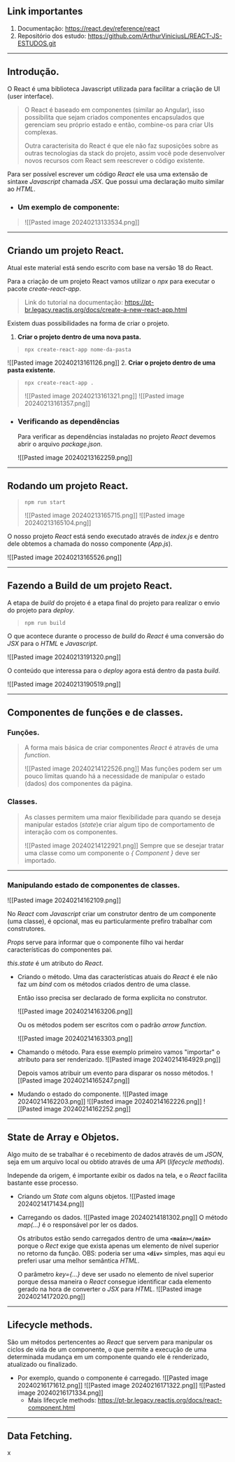 ## Link importantes

1. Documentação: https://react.dev/reference/react
3. Repositório dos estudo: https://github.com/ArthurViniciusL/REACT-JS-ESTUDOS.git
---
## Introdução.
O React é uma biblioteca Javascript utilizada para facilitar a criação de UI (user interface).
> 
> O React é baseado em componentes (similar ao Angular), isso possibilita que sejam  criados componentes encapsulados que gerenciam seu próprio estado e então, combine-os para criar UIs complexas.
> 
> Outra caracterisita do React é que ele não faz suposições sobre as outras tecnologias da stack do projeto, assim você pode desenvolver novos recursos com React sem reescrever o código existente.

Para ser possível escrever um código _React_ ele usa uma extensão de sintaxe _Javascript_ chamada _JSX_. Que possui uma declaração muito similar ao _HTML_.

- ### Um exemplo de componente:
> ![[Pasted image 20240213133534.png]]
----
## Criando um projeto React.
Atual este material está sendo escrito com base na versão 18 do React.

Para a criação de um projeto React vamos utilizar o _npx_ para executar o pacote _create-react-app_.

> Link do tutorial na documentação: https://pt-br.legacy.reactjs.org/docs/create-a-new-react-app.html

Existem duas possibilidades na forma de criar o projeto.
1. **Criar o projeto dentro de uma nova pasta.**
>```
>npx create-react-app nome-da-pasta
>```
![[Pasted image 20240213161126.png]]
2. **Criar o projeto dentro de uma pasta existente.**
> ```
> npx create-react-app .
> ```
> ![[Pasted image 20240213161321.png]]
> ![[Pasted image 20240213161357.png]]

- ### Verificando as dependências
	Para verificar as dependências instaladas no projeto _React_ devemos abrir o arquivo _package.json_.
	
	![[Pasted image 20240213162259.png]]

---
## Rodando um projeto React.
> ```
> npm run start
> ```
> ![[Pasted image 20240213165715.png]]
> ![[Pasted image 20240213165104.png]]

O nosso projeto _React_ está sendo executado através de _index.js_ e dentro dele obtemos a chamada do nosso componente (_App.js_).

![[Pasted image 20240213165526.png]]

---
## Fazendo a Build de um projeto React.
A etapa de _build_ do projeto é a etapa final do projeto para realizar o  envio do projeto para _deploy_.

>```
>npm run build
>```

O que acontece durante o processo de _build_ do _React_ é uma conversão do _JSX_ para o _HTML_ e _Javascript_.

![[Pasted image 20240213191320.png]]

O conteúdo que interessa para o _deploy_ agora está dentro da pasta _build_. 

![[Pasted image 20240213190519.png]]

---
## Componentes de funções e de classes.

### Funções.
> A forma mais básica de criar componentes _React_ é através de uma _function_.
> 
> ![[Pasted image 20240214122526.png]]
> Mas funções podem ser um pouco limitas quando há a necessidade de manipular o estado (dados) dos componentes da página.

### Classes.
> As classes permitem uma maior flexibilidade para quando se deseja manipular estados (_state_)e criar algum tipo de comportamento de interação com os componentes.
> 
> ![[Pasted image 20240214122921.png]]
> Sempre que se desejar tratar uma classe como um componente o _{ Component }_ deve ser importado.
---
### Manipulando estado de componentes de classes.

![[Pasted image 20240214162109.png]]

No _React_ com _Javascript_ criar um construtor dentro de um componente (uma classe), é opcional, mas eu particularmente prefiro trabalhar com construtores.

_Props_ serve para informar que o componente filho vai herdar características do componentes pai.

_this.state_ é um atributo do _React_.

- Criando o método.
	Uma das características atuais do _React_ é ele não faz um _bind_ com os métodos criados dentro de uma classe. 
	
	Então isso precisa ser declarado de forma explicita no construtor.
	
	![[Pasted image 20240214163206.png]]
	
	
	Ou os métodos podem ser escritos com o padrão _arrow function_.
	
	![[Pasted image 20240214163303.png]]
- Chamando o método.
	Para esse exemplo primeiro vamos "importar" o atributo para ser renderizado.
	![[Pasted image 20240214164929.png]]
	
	Depois vamos atribuir um evento para disparar os nosso métodos.
	![[Pasted image 20240214165247.png]]
- Mudando o estado do componente.
	![[Pasted image 20240214162203.png]]
	![[Pasted image 20240214162226.png]]
	![[Pasted image 20240214162252.png]]

---
## State de Array e Objetos.
Algo muito de se trabalhar é o recebimento de dados através de um _JSON_, seja em um arquivo local ou obtido através de uma API (_lifecycle methods_).

Independe da origem, é importante exibir os dados na tela, e o _React_ facilita bastante esse processo.

- Criando um _State_ com alguns objetos.
	![[Pasted image 20240214171434.png]]
- Carregando os dados.
	![[Pasted image 20240214181302.png]]
	O método _map(...)_ é o responsável por ler os dados.
	
	Os atributos estão sendo carregados dentro de uma **```<main></main>```** porque o _Rect_ exige que exista apenas um elemento de nível superior no retorno da função. 
	OBS: poderia ser uma **```<div>```** simples, mas aqui eu preferi usar uma melhor semântica _HTML_.
	
	O parâmetro _key={...}_ deve ser usado no elemento de nível superior porque dessa maneira o _React_ consegue identificar cada elemento gerado na hora de converter o _JSX_ para _HTML_. 
	![[Pasted image 20240214172020.png]]
---
## Lifecycle methods.
São um métodos pertencentes ao _React_ que servem para manipular os ciclos de vida de um componente, o que permite a execução de uma determinada mudança em um componente quando ele é renderizado, atualizado ou finalizado.

- Por exemplo, quando o componente é carregado.
	![[Pasted image 20240216171612.png]]
	![[Pasted image 20240216171322.png]]
	![[Pasted image 20240216171334.png]]
	- Mais lifecycle methods: https://pt-br.legacy.reactjs.org/docs/react-component.html
---
## Data Fetching.
x
